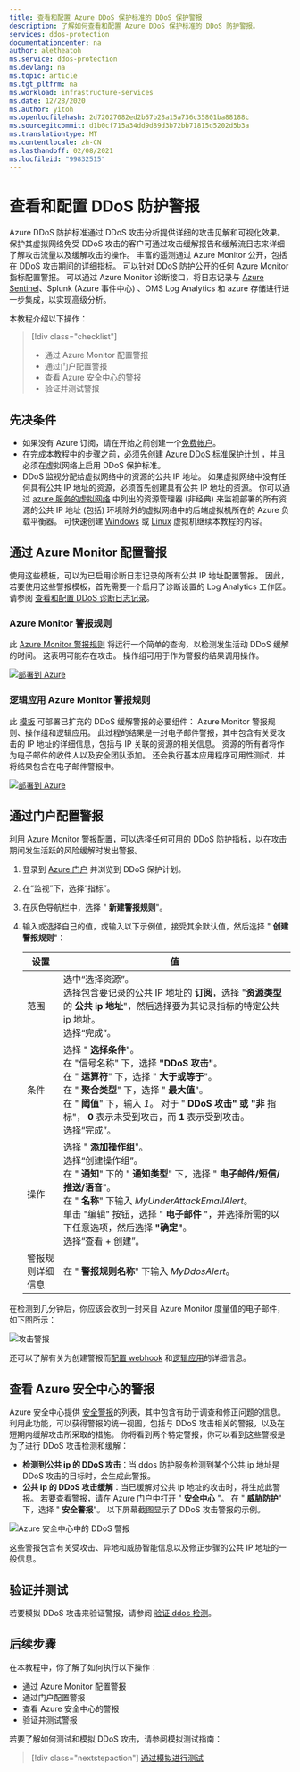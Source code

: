 ```yaml
---
title: 查看和配置 Azure DDoS 保护标准的 DDoS 保护警报
description: 了解如何查看和配置 Azure DDoS 保护标准的 DDoS 防护警报。
services: ddos-protection
documentationcenter: na
author: aletheatoh
ms.service: ddos-protection
ms.devlang: na
ms.topic: article
ms.tgt_pltfrm: na
ms.workload: infrastructure-services
ms.date: 12/28/2020
ms.author: yitoh
ms.openlocfilehash: 2d72027082ed2b57b28a15a736c35801ba88188c
ms.sourcegitcommit: d1b0cf715a34dd9d89d3b72bb71815d5202d5b3a
ms.translationtype: MT
ms.contentlocale: zh-CN
ms.lasthandoff: 02/08/2021
ms.locfileid: "99832515"
---
```

# <a name="view-and-configure-ddos-protection-alerts"></a>查看和配置 DDoS 防护警报

Azure DDoS 防护标准通过 DDoS 攻击分析提供详细的攻击见解和可视化效果。 保护其虚拟网络免受 DDoS 攻击的客户可通过攻击缓解报告和缓解流日志来详细了解攻击流量以及缓解攻击的操作。 丰富的遥测通过 Azure Monitor 公开，包括在 DDoS 攻击期间的详细指标。 可以针对 DDoS 防护公开的任何 Azure Monitor 指标配置警报。 可以通过 Azure Monitor 诊断接口，将日志记录与 [Azure Sentinel](../sentinel/connect-azure-ddos-protection.md)、Splunk (Azure 事件中心) 、OMS Log Analytics 和 azure 存储进行进一步集成，以实现高级分析。

本教程介绍以下操作：

> [!div class="checklist"]
> * 通过 Azure Monitor 配置警报
> * 通过门户配置警报
> * 查看 Azure 安全中心的警报
> * 验证并测试警报

## <a name="prerequisites"></a>先决条件

- 如果没有 Azure 订阅，请在开始之前创建一个[免费帐户](https://azure.microsoft.com/free/?WT.mc_id=A261C142F)。
- 在完成本教程中的步骤之前，必须先创建 [Azure DDoS 标准保护计划](manage-ddos-protection.md) ，并且必须在虚拟网络上启用 DDoS 保护标准。
- DDoS 监视分配给虚拟网络中的资源的公共 IP 地址。 如果虚拟网络中没有任何具有公共 IP 地址的资源，必须首先创建具有公共 IP 地址的资源。 你可以通过 [azure 服务的虚拟网络](../virtual-network/virtual-network-for-azure-services.md#services-that-can-be-deployed-into-a-virtual-network) 中列出的资源管理器 (非经典) 来监视部署的所有资源的公共 IP 地址 (包括) 环境除外的虚拟网络中的后端虚拟机所在的 Azure 负载平衡器。 可快速创建 [Windows](../virtual-machines/windows/quick-create-portal.md?toc=%2fazure%2fvirtual-network%2ftoc.json) 或 [Linux](../virtual-machines/linux/quick-create-portal.md?toc=%2fazure%2fvirtual-network%2ftoc.json) 虚拟机继续本教程的内容。     

## <a name="configure-alerts-through-azure-monitor"></a>通过 Azure Monitor 配置警报

使用这些模板，可以为已启用诊断日志记录的所有公共 IP 地址配置警报。 因此，若要使用这些警报模板，首先需要一个启用了诊断设置的 Log Analytics 工作区。 请参阅 [查看和配置 DDoS 诊断日志记录](diagnostic-logging.md)。

### <a name="azure-monitor-alert-rule"></a>Azure Monitor 警报规则

此 [Azure Monitor 警报规则](https://aka.ms/DDOSmitigationstatus) 将运行一个简单的查询，以检测发生活动 DDoS 缓解的时间。 这表明可能存在攻击。 操作组可用于作为警报的结果调用操作。

[![部署到 Azure](../media/template-deployments/deploy-to-azure.svg)](https://portal.azure.com/#create/Microsoft.Template/uri/https%3A%2F%2Fraw.githubusercontent.com%2FAzure%2FAzure-Network-Security%2Fmaster%2FAzure%2520DDoS%2520Protection%2FAzure%2520Monitor%2520Alert%2520-%2520DDoS%2520Mitigation%2520Started%2FDDoSMitigationStarted.json)

### <a name="azure-monitor-alert-rule-with-logic-app"></a>逻辑应用 Azure Monitor 警报规则

此 [模板](https://aka.ms/ddosalert) 可部署已扩充的 DDoS 缓解警报的必要组件： Azure Monitor 警报规则、操作组和逻辑应用。 此过程的结果是一封电子邮件警报，其中包含有关受攻击的 IP 地址的详细信息，包括与 IP 关联的资源的相关信息。 资源的所有者将作为电子邮件的收件人以及安全团队添加。 还会执行基本应用程序可用性测试，并将结果包含在电子邮件警报中。

[![部署到 Azure](../media/template-deployments/deploy-to-azure.svg)](https://portal.azure.com/#create/Microsoft.Template/uri/https%3A%2F%2Fraw.githubusercontent.com%2FAzure%2FAzure-Network-Security%2Fmaster%2FAzure%2520DDoS%2520Protection%2FDDoS%2520Mitigation%2520Alert%2520Enrichment%2FEnrich-DDoSAlert.json)

## <a name="configure-alerts-through-portal"></a>通过门户配置警报

利用 Azure Monitor 警报配置，可以选择任何可用的 DDoS 防护指标，以在攻击期间发生活跃的风险缓解时发出警报。 

1. 登录到 [Azure 门户](https://portal.azure.com/) 并浏览到 DDoS 保护计划。
2. 在“监视”下，选择“指标”。
3. 在灰色导航栏中，选择 " **新建警报规则**"。 
4. 输入或选择自己的值，或输入以下示例值，接受其余默认值，然后选择 " **创建警报规则**"：

    |设置                  |值                                                                                               |
    |---------                |---------                                                                                           |
    | 范围                   | 选中“选择资源”。 </br> 选择包含要记录的公共 IP 地址的 **订阅**，选择 "**资源类型** 的 **公共 ip 地址**"，然后选择要为其记录指标的特定公共 ip 地址。 </br> 选择“完成”。 | 
    | 条件 | 选择 " **选择条件**"。 </br> 在 "信号名称" 下，选择 **"DDoS 攻击"**。 </br> 在 " **运算符**" 下，选择 " **大于或等于**"。 </br> 在 " **聚合类型**" 下，选择 " **最大值**"。 </br> 在 " **阈值**" 下，输入 *1*。 对于 " **DDoS 攻击" 或 "非** 指标"， **0** 表示未受到攻击，而 **1** 表示受到攻击。 </br> 选择“完成”。 | 
    | 操作 | 选择 " **添加操作组**"。 </br> 选择“创建操作组”。 </br> 在 " **通知**" 下的 " **通知类型**" 下，选择 " **电子邮件/短信/推送/语音**"。 </br> 在 " **名称**" 下输入 _MyUnderAttackEmailAlert_。 </br> 单击 "编辑" 按钮，选择 " **电子邮件** "，并选择所需的以下任意选项，然后选择 **"确定"**。 </br> 选择“查看 + 创建”。 | 
    | 警报规则详细信息 | 在 " **警报规则名称**" 下输入 _MyDdosAlert_。 |

在检测到几分钟后，你应该会收到一封来自 Azure Monitor 度量值的电子邮件，如下图所示：

![攻击警报](./media/manage-ddos-protection/ddos-alert.png)

还可以了解有关为创建警报而[配置 webhook](../azure-monitor/platform/alerts-webhooks.md?toc=%2fazure%2fvirtual-network%2ftoc.json) 和[逻辑应用](../logic-apps/logic-apps-overview.md?toc=%2fazure%2fvirtual-network%2ftoc.json)的详细信息。

## <a name="view-alerts-in-azure-security-center"></a>查看 Azure 安全中心的警报

Azure 安全中心提供 [安全警报](../security-center/security-center-managing-and-responding-alerts.md)的列表，其中包含有助于调查和修正问题的信息。 利用此功能，可以获得警报的统一视图，包括与 DDoS 攻击相关的警报，以及在短期内缓解攻击所采取的措施。
你将看到两个特定警报，你可以看到这些警报是为了进行 DDoS 攻击检测和缓解：

- **检测到公共 ip 的 DDoS 攻击**：当 ddos 防护服务检测到某个公共 ip 地址是 DDoS 攻击的目标时，会生成此警报。
- **公共 ip 的 DDoS 攻击缓解**：当已缓解对公共 ip 地址的攻击时，将生成此警报。
若要查看警报，请在 Azure 门户中打开 " **安全中心** "。 在 " **威胁防护**" 下，选择 " **安全警报**"。 以下屏幕截图显示了 DDoS 攻击警报的示例。

![Azure 安全中心中的 DDoS 警报](./media/manage-ddos-protection/ddos-alert-asc.png)

这些警报包含有关受攻击、异地和威胁智能信息以及修正步骤的公共 IP 地址的一般信息。

## <a name="validate-and-test"></a>验证并测试

若要模拟 DDoS 攻击来验证警报，请参阅 [验证 ddos 检测](test-through-simulations.md)。

## <a name="next-steps"></a>后续步骤

在本教程中，你了解了如何执行以下操作：

- 通过 Azure Monitor 配置警报
- 通过门户配置警报
- 查看 Azure 安全中心的警报
- 验证并测试警报

若要了解如何测试和模拟 DDoS 攻击，请参阅模拟测试指南：

> [!div class="nextstepaction"]
> [通过模拟进行测试](test-through-simulations.md)
